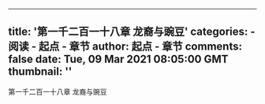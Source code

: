 
---
title: '第一千二百一十八章 龙裔与豌豆'
categories: 
    - 阅读
    - 起点 - 章节
author: 起点 - 章节
comments: false
date: Tue, 09 Mar 2021 08:05:00 GMT
thumbnail: ''
---

<div>   
第一千二百一十八章 龙裔与豌豆  
</div>
            